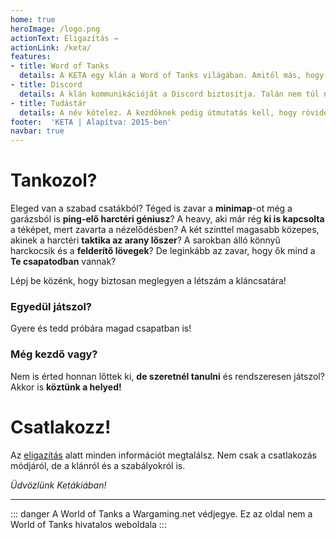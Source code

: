 ```yaml
---
home: true
heroImage: /logo.png
actionText: Eligazítás →
actionLink: /keta/
features:
- title: Word of Tanks
  details: A KETA egy klán a Word of Tanks világában. Amitől más, hogy talán a legtalálóbb mottója van mind közül. Nekünk biztosan az.
- title: Discord
  details: A klán kommunikációját a Discord biztosítja. Talán nem túl népszerű, de a Discord szép, a Discord jó. Mi ezt ajánljuk.
- title: Tudástár
  details: A név kötelez. A kezdőknek pedig útmutatás kell, hogy rövidebb és szórakoztatóbb úton jussanak el a 8-as kláncsaták mezeire.
footer:  'KETA | Alapítva: 2015-ben'
navbar: true
---
```


# Tankozol?

Eleged van a szabad csatákból? Téged is zavar a **minimap**-ot még a garázsból is **ping-elő harctéri géniusz**? A heavy, aki már rég **ki is kapcsolta** a téképet, mert zavarta a nézelődésben? A két szinttel magasabb közepes, akinek a harctéri **taktika az arany lőszer**? A sarokban álló könnyű harckocsik és a **felderítő lövegek**?
De leginkább az zavar, hogy ők mind a **Te csapatodban** vannak?

Lépj be közénk, hogy biztosan meglegyen a létszám a kláncsatára!

### Egyedül játszol?
Gyere és tedd próbára magad csapatban is!

### Még kezdő vagy?
Nem is érted honnan lőttek ki, **de szeretnél tanulni** és rendszeresen játszol? Akkor is **köztünk a helyed!**

# Csatlakozz!

Az [eligazítás](/keta/) alatt minden információt megtalálsz. Nem csak a csatlakozás módjáról, de a klánról és a szabályokról is.

*Üdvözlünk Ketákiában!*

<hr>

::: danger A World of Tanks a Wargaming.net védjegye.
Ez az oldal nem a World of Tanks hivatalos weboldala
:::

